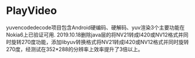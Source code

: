 # PlayVideo
yuvencodedecode项目包含Android硬编码、硬解码、yuv渲染3个主要功能在Nokia6上已验证可用.
2019.10.18删除java层的将NV21转成I420或NV12格式并同时旋转270度功能，添加libyuv转换格式将NV21转成I420或NV12格式并同时旋转270度，经测试在352*288的分辨率上效率提升了3倍以上。
